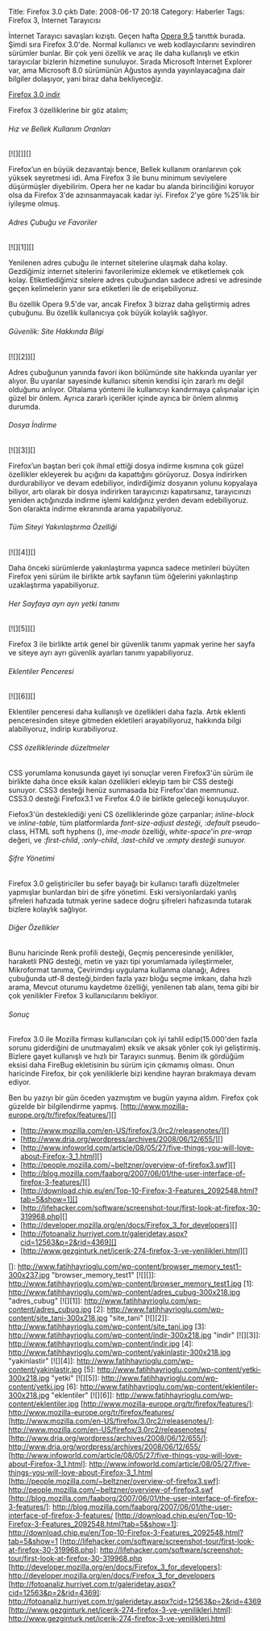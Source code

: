 Title: Firefox 3.0 çıktı
Date: 2008-06-17 20:18
Category: Haberler
Tags: Firefox 3, İnternet Tarayıcısı

İnternet Tarayıcı savaşları kızıştı. Geçen hafta [Opera 9.5][] tanıttık
burada. Şimdi sıra Firefox 3.0'de. Normal kullanıcı ve web
kodlayıcılarını sevindiren sürümler bunlar. Bir çok yeni özellik ve araç
ile daha kullanışlı ve etkin tarayıcılar bizlerin hizmetine sunuluyor.
Sırada Microsoft Internet Explorer var, ama Microsoft 8.0 sürümünün
Ağustos ayında yayınlayacağına dair bilgiler dolaşıyor, yani biraz daha
bekliyeceğiz.

[Firefox 3.0 indir][]

Firefox 3 özelliklerine bir göz atalım;

<!--more-->

###### Hız ve Bellek Kullanım Oranları

[![][]][]

Firefox’un en büyük dezavantajı bence, Bellek kullanım oranlarının çok
yüksek seyretmesi idi. Ama Firefox 3 ile bunu minimum seviyelere
düşürmüşler diyebilirim. Opera her ne kadar bu alanda birinciliğini
koruyor olsa da Firefox 3'de azınsanmayacak kadar iyi. Firefox 2'ye göre
%25'lik bir iyileşme olmuş.

###### Adres Çubuğu ve Favoriler

[![][1]][]

Yenilenen adres çubuğu ile internet sitelerine ulaşmak daha kolay.
Gezdiğimiz internet sitelerini favorilerimize eklemek ve etiketlemek çok
kolay. Etiketlediğimiz sitelere adres çubuğundan sadece adresi ve
adresinde geçen kelimelerin yanır sıra etiketleri ile de erişebiliyoruz.

Bu özellik Opera 9.5'de var, ancak Firefox 3 bizraz daha geliştirmiş
adres çubuğunu. Bu özellik kullanıcıya çok büyük kolaylık sağlıyor.

###### Güvenlik: Site Hakkında Bilgi

[![][2]][]

Adres çubuğunun yanında favori ikon bölümünde site hakkında uyarılar yer
alıyor. Bu uyarılar sayesinde kullanıcı sitenin kendisi için zararlı mı
değil olduğunu anlıyor. Oltalama yöntemi ile kullanıcıyı kandırmaya
çalışınalar için güzel bir önlem. Ayrıca zararlı içerikler içinde ayrıca
bir önlem alınmış durumda.

###### Dosya İndirme

[![][3]][]

Firefox’un baştan beri çok ihmal ettiği dosya indirme kısmına çok güzel
özellikler ekleyerek bu açığını da kapattığını görüyoruz. Dosya
indirirken durdurabiliyor ve devam edebiliyor, indirdiğimiz dosyanın
yolunu kopyalaya biliyor, artı olarak bir dosya indirirken tarayıcınızı
kapatırsanız, tarayıcınızı yeniden açtığınızda indirme işlemi kaldığınız
yerden devam edebiliyoruz. Son olarakta indirme ekranında arama
yapabiliyoruz.

###### Tüm Siteyi Yakınlaştırma Özelliği

[![][4]][]

Daha önceki sürümlerde yakınlaştırma yapınca sadece metinleri büyüten
Firefox yeni sürüm ile birlikte artık sayfanın tüm öğelerini
yakınlaştırıp uzaklaştırma yapabiliyoruz.

###### Her Sayfaya ayrı ayrı yetki tanımı

[![][5]][]

Firefox 3 ile birlikte artık genel bir güvenlik tanımı yapmak yerine her
sayfa ve siteye ayrı ayrı güvenlik ayarları tanımı yapabiliyoruz.

###### Eklentiler Penceresi

[![][6]][]

Eklentiler penceresi daha kullanışlı ve özellikleri daha fazla. Artık
eklenti penceresinden siteye gitmeden ekletileri arayabiliyoruz,
hakkında bilgi alabiliyoruz, indirip kurabiliyoruz.

###### CSS özelliklerinde düzeltmeler

CSS yorumlama konusunda gayet iyi sonuçlar veren Firefox3'ün sürüm ile
birlikte daha önce eksik kalan özellikleri ekleyip tam bir CSS desteği
sunuyor. CSS3 desteği henüz sunmasada biz Firefox'dan memnunuz. CSS3.0
desteği Firefox3.1 ve Firefox 4.0 ile birlikte geleceği konuşuluyor.

Fiefox3'ün desteklediği yeni CS özelliklerinde göze çarpanlar;
*inline-block* ve *inline-table*, tüm platformlarda *font-size-adjust
desteği*, *:default* pseudo-class, HTML soft hyphens (*&shy;*),
*ime-mode* özelliği, *white-space*'in *pre-wrap* değeri, ve
*:first-child*, *:only-child*, *:last-child* ve *:empty desteği
sunuyor.*

###### Şifre Yönetimi

Firefox 3.0 geliştiriciler bu sefer bayağı bir kullanıcı taraflı
düzeltmeler yapmışlar bunlardan biri de şifre yönetimi. Eski
versiyonlardaki yanlış şifreleri hafızada tutmak yerine sadece doğru
şifreleri hafızasında tutarak bizlere kolaylık sağlıyor.

###### Diğer Özellikler

Bunu haricinde Renk profili desteği, Geçmiş penceresinde yenilikler,
haraketli PNG desteği, metin ve yazı tipi yorumlamada iyileştirmeler,
Mikroformat tanıma, Çevirimdışı uygulama kullanma olanağı, Adres
çubuğunda utf-8 desteği,birden fazla yazı bloğu seçme imkanı, daha hızlı
arama, Mevcut oturumu kaydetme özelliği, yenilenen tab alanı, tema gibi
bir çok yenilikler Firefox 3 kullanıcılarını bekliyor.

###### Sonuç

Firefox 3.0 ile Mozilla firması kullanıcıları çok iyi tahlil
edip(15.000'den fazla sorunu giderdiğini de unutmayalım) eksik ve aksak
yönler çok iyi geliştirmiş. Bizlere gayet kullanışlı ve hızlı bir
Tarayıcı sunmuş. Benim ilk gördüğüm eksisi daha FireBug ekletisinin bu
sürüm için çıkmamış olması. Onun haricinde Firefox, bir çok yeniliklerle
bizi kendine hayran bırakmaya devam ediyor.

Ben bu yazıyı bir gün öceden yazmıştım ve bugün yayına aldım. Firefox
çok güzelde bir bilgilendirme yapmış.
[http://www.mozilla-europe.org/tr/firefox/features/][]

-   [http://www.mozilla.com/en-US/firefox/3.0rc2/releasenotes/][]
-   [http://www.dria.org/wordpress/archives/2008/06/12/655/][]
-   [http://www.infoworld.com/article/08/05/27/five-things-you-will-love-about-Firefox-3_1.html][]
-   [http://people.mozilla.com/~beltzner/overview-of-firefox3.swf][]
-   [http://blog.mozilla.com/faaborg/2007/06/01/the-user-interface-of-firefox-3-features/][]  
-   [http://download.chip.eu/en/Top-10-Firefox-3-Features_2092548.html?tab=5&show=1][]
-   [http://lifehacker.com/software/screenshot-tour/first-look-at-firefox-30-319968.php][]
-   [http://developer.mozilla.org/en/docs/Firefox_3_for_developers][]
-   [http://fotoanaliz.hurriyet.com.tr/galeridetay.aspx?cid=12563&p=2&rid=4369][]
-   [http://www.gezginturk.net/icerik-274-firefox-3-ve-yenilikleri.html][]

</p>

  [Opera 9.5]: http://www.fatihhayrioglu.com/?p=518 "Opera 9.5"
  [Firefox 3.0 indir]: http://www.mozilla-europe.org/tr/firefox/
  []: http://www.fatihhayrioglu.com/wp-content/browser_memory_test1-300x237.jpg
    "browser_memory_test1"
  [![][]]: http://www.fatihhayrioglu.com/wp-content/browser_memory_test1.jpg
  [1]: http://www.fatihhayrioglu.com/wp-content/adres_cubug-300x218.jpg
    "adres_cubug"
  [![][1]]: http://www.fatihhayrioglu.com/wp-content/adres_cubug.jpg
  [2]: http://www.fatihhayrioglu.com/wp-content/site_tani-300x218.jpg
    "site_tani"
  [![][2]]: http://www.fatihhayrioglu.com/wp-content/site_tani.jpg
  [3]: http://www.fatihhayrioglu.com/wp-content/indir-300x218.jpg
    "indir"
  [![][3]]: http://www.fatihhayrioglu.com/wp-content/indir.jpg
  [4]: http://www.fatihhayrioglu.com/wp-content/yakinlastir-300x218.jpg
    "yakinlastir"
  [![][4]]: http://www.fatihhayrioglu.com/wp-content/yakinlastir.jpg
  [5]: http://www.fatihhayrioglu.com/wp-content/yetki-300x218.jpg
    "yetki"
  [![][5]]: http://www.fatihhayrioglu.com/wp-content/yetki.jpg
  [6]: http://www.fatihhayrioglu.com/wp-content/eklentiler-300x218.jpg
    "eklentiler"
  [![][6]]: http://www.fatihhayrioglu.com/wp-content/eklentiler.jpg
  [http://www.mozilla-europe.org/tr/firefox/features/]: http://www.mozilla-europe.org/tr/firefox/features/
  [http://www.mozilla.com/en-US/firefox/3.0rc2/releasenotes/]: http://www.mozilla.com/en-US/firefox/3.0rc2/releasenotes/
  [http://www.dria.org/wordpress/archives/2008/06/12/655/]: http://www.dria.org/wordpress/archives/2008/06/12/655/
  [http://www.infoworld.com/article/08/05/27/five-things-you-will-love-about-Firefox-3_1.html]: http://www.infoworld.com/article/08/05/27/five-things-you-will-love-about-Firefox-3_1.html
  [http://people.mozilla.com/~beltzner/overview-of-firefox3.swf]: http://people.mozilla.com/~beltzner/overview-of-firefox3.swf
  [http://blog.mozilla.com/faaborg/2007/06/01/the-user-interface-of-firefox-3-features/]: http://blog.mozilla.com/faaborg/2007/06/01/the-user-interface-of-firefox-3-features/
  [http://download.chip.eu/en/Top-10-Firefox-3-Features_2092548.html?tab=5&show=1]: http://download.chip.eu/en/Top-10-Firefox-3-Features_2092548.html?tab=5&show=1
  [http://lifehacker.com/software/screenshot-tour/first-look-at-firefox-30-319968.php]: http://lifehacker.com/software/screenshot-tour/first-look-at-firefox-30-319968.php
  [http://developer.mozilla.org/en/docs/Firefox_3_for_developers]: http://developer.mozilla.org/en/docs/Firefox_3_for_developers
  [http://fotoanaliz.hurriyet.com.tr/galeridetay.aspx?cid=12563&p=2&rid=4369]: http://fotoanaliz.hurriyet.com.tr/galeridetay.aspx?cid=12563&p=2&rid=4369
  [http://www.gezginturk.net/icerik-274-firefox-3-ve-yenilikleri.html]: http://www.gezginturk.net/icerik-274-firefox-3-ve-yenilikleri.html
